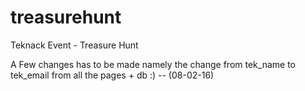 # treasurehunt
Teknack Event - Treasure Hunt

A Few changes has to be made namely the change from tek_name to tek_email from all the pages + db :) -- (08-02-16)
